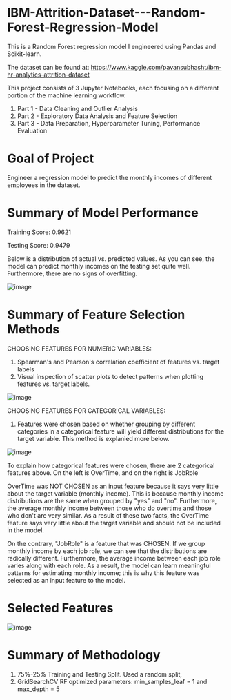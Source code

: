 # IBM-Attrition-Dataset---Random-Forest-Regression-Model

This is a Random Forest regression model I engineered using Pandas and Scikit-learn. 

The dataset can be found at: https://www.kaggle.com/pavansubhasht/ibm-hr-analytics-attrition-dataset

This project consists of 3 Jupyter Notebooks, each focusing on a different portion of the machine learning workflow.

1. Part 1 - Data Cleaning and Outlier Analysis
2. Part 2 - Exploratory Data Analysis and Feature Selection 
3. Part 3 - Data Preparation, Hyperparameter Tuning, Performance Evaluation

# Goal of Project

Engineer a regression model to predict the monthly incomes of different employees in the dataset.

# Summary of Model Performance

Training Score: 0.9621

Testing Score: 0.9479

Below is a distribution of actual vs. predicted values. As you can see, the model can predict monthly incomes on the testing set quite well. Furthermore, there are no signs of overfitting.

![image](https://user-images.githubusercontent.com/40840760/150053778-23ec1c88-d6a3-4df9-bfd8-7f4744b38ba2.png)

# Summary of Feature Selection Methods

CHOOSING FEATURES FOR NUMERIC VARIABLES:
1. Spearman's and Pearson's correlation coefficient of features vs. target labels
2. Visual inspection of scatter plots to detect patterns when plotting  features vs. target labels.
    
![image](https://user-images.githubusercontent.com/40840760/150055657-b54b00d6-ceda-4139-8441-dd0c0d0d0990.png)

CHOOSING FEATURES FOR CATEGORICAL VARIABLES:
1. Features were chosen based on whether grouping by different categories in a categorical feature  will yield different distributions for the target variable. This method is explanied more below.
       
![image](https://user-images.githubusercontent.com/40840760/150055843-4d12c5a3-5c34-45c4-bc50-fcd905177efe.png)
    
To explain how categorical features were chosen, there are 2 categorical features above. On the left is OverTime, and on the right is JobRole </b>

OverTime was NOT CHOSEN as an input feature because it says very little about the target variable (monthly income). This is because monthly income distributions are the same when grouped by "yes" and "no". Furthermore, the average monthly income between those who do overtime and those who don't are very similar. As a result of these two facts, the OverTime feature says very little about the target variable and should not be included in the model.

On the contrary, "JobRole" is a feature that was CHOSEN. If we group monthly income by each job role, we can see that the distributions are radically different. Furthermore, the average income between each job role varies along with each role. As a result, the model can learn meaningful patterns for estimating monthly income; this is why this feature was selected as an input feature to the model.

# Selected Features

![image](https://user-images.githubusercontent.com/40840760/150056927-0c35cd88-12e8-4adf-afff-6b96f9f0318d.png)

# Summary of Methodology

1. 75%-25% Training and Testing Split. Used a random split,
2. GridSearchCV RF optimized parameters: min_samples_leaf = 1 and max_depth = 5








